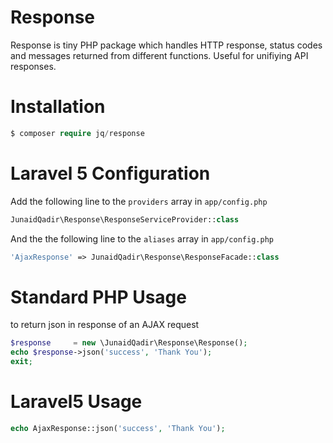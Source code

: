 Response
===========
Response is tiny PHP package which handles HTTP response, status codes and messages returned from different functions. Useful for unifiying API responses.

Installation
============
```php
$ composer require jq/response
```
Laravel 5 Configuration
==========

Add the following line to the `providers` array in `app/config.php`
````php
JunaidQadir\Response\ResponseServiceProvider::class
````

And the the following line to the `aliases` array in `app/config.php`
````php
'AjaxResponse' => JunaidQadir\Response\ResponseFacade::class
````

Standard PHP Usage
==========
to return json in response of an AJAX request
```php
$response     = new \JunaidQadir\Response\Response();
echo $response->json('success', 'Thank You');
exit;
```

Laravel5 Usage
==========
````php
echo AjaxResponse::json('success', 'Thank You');

````

